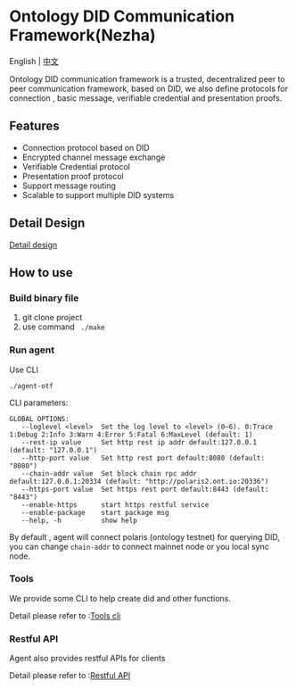 # Ontology DID Communication Framework(Nezha)


English | [中文](README_cn.md)

Ontology DID communication framework is a trusted, decentralized peer to peer communication framework, based on DID, we also define protocols for connection , basic message, verifiable credential and presentation proofs.


## Features

- Connection protocol based on DID
- Encrypted channel message exchange 
- Verifiable Credential protocol
- Presentation proof protocol
- Support message routing 
- Scalable to support multiple DID systems 

## Detail Design

[Detail design](https://git.ont.io/ontid/otf/src/master/doc/Detail%20Design.md)



## How to use

### Build binary file

1. git clone project
2. use command  ``` ./make```

### Run agent 

Use CLI

```
./agent-otf
```

CLI parameters:

```
GLOBAL OPTIONS:
   --loglevel <level>  Set the log level to <level> (0~6). 0:Trace 1:Debug 2:Info 3:Warn 4:Error 5:Fatal 6:MaxLevel (default: 1)
   --rest-ip value     Set http rest ip addr default:127.0.0.1 (default: "127.0.0.1")
   --http-port value   Set http rest port default:8080 (default: "8080")
   --chain-addr value  Set block chain rpc addr default:127.0.0.1:20334 (default: "http://polaris2.ont.io:20336")
   --https-port value  Set https rest port default:8443 (default: "8443")
   --enable-https      start https restful service
   --enable-package    start package msg
   --help, -h          show help

```

By default , agent will connect polaris (ontology testnet) for querying DID, you can change   ```chain-addr```  to connect mainnet node or you local sync node.



### Tools

We provide some CLI to help create did and other functions. 

Detail please refer to :[Tools cli](https://git.ont.io/ontid/otf/src/master/cmd/manual.md)



### Restful API

Agent also provides restful APIs for clients

Detail please refer to :[Restful API](https://git.ont.io/ontid/otf/src/master/doc/OTF%20RestAPI%20Document.md)